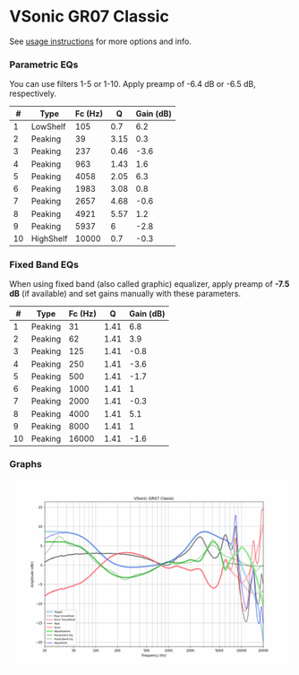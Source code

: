 # VSonic GR07 Classic
See [usage instructions](https://github.com/jaakkopasanen/AutoEq#usage) for more options and info.

### Parametric EQs
You can use filters 1-5 or 1-10. Apply preamp of -6.4 dB or -6.5 dB, respectively.

|   # | Type      |   Fc (Hz) |    Q |   Gain (dB) |
|-----|-----------|-----------|------|-------------|
|   1 | LowShelf  |       105 | 0.7  |         6.2 |
|   2 | Peaking   |        39 | 3.15 |         0.3 |
|   3 | Peaking   |       237 | 0.46 |        -3.6 |
|   4 | Peaking   |       963 | 1.43 |         1.6 |
|   5 | Peaking   |      4058 | 2.05 |         6.3 |
|   6 | Peaking   |      1983 | 3.08 |         0.8 |
|   7 | Peaking   |      2657 | 4.68 |        -0.6 |
|   8 | Peaking   |      4921 | 5.57 |         1.2 |
|   9 | Peaking   |      5937 | 6    |        -2.8 |
|  10 | HighShelf |     10000 | 0.7  |        -0.3 |

### Fixed Band EQs
When using fixed band (also called graphic) equalizer, apply preamp of **-7.5 dB** (if available) and set gains manually with these parameters.

|   # | Type    |   Fc (Hz) |    Q |   Gain (dB) |
|-----|---------|-----------|------|-------------|
|   1 | Peaking |        31 | 1.41 |         6.8 |
|   2 | Peaking |        62 | 1.41 |         3.9 |
|   3 | Peaking |       125 | 1.41 |        -0.8 |
|   4 | Peaking |       250 | 1.41 |        -3.6 |
|   5 | Peaking |       500 | 1.41 |        -1.7 |
|   6 | Peaking |      1000 | 1.41 |         1   |
|   7 | Peaking |      2000 | 1.41 |        -0.3 |
|   8 | Peaking |      4000 | 1.41 |         5.1 |
|   9 | Peaking |      8000 | 1.41 |         1   |
|  10 | Peaking |     16000 | 1.41 |        -1.6 |

### Graphs
![](./VSonic%20GR07%20Classic.png)
